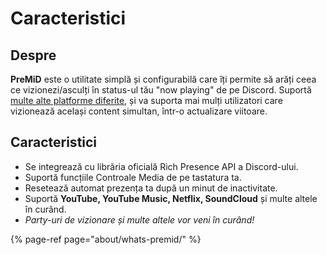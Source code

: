 # Caracteristici

## Despre

**PreMiD** este o utilitate simplă și configurabilă care îți permite să arăți ceea ce vizionezi/asculți în status-ul tău "now playing" de pe Discord. Suportă [multe alte platforme diferite](support/services.md), și va suporta mai mulți utilizatori care vizionează același content simultan, într-o actualizare viitoare.

## Caracteristici

* Se integrează cu librăria oficială Rich Presence API a Discord-ului.
* Suportă funcțiile Controale Media de pe tastatura ta.
* Resetează automat prezența ta după un minut de inactivitate.
* Suportă **YouTube, YouTube Music, Netflix, SoundCloud** și multe altele în curând.
* _Party-uri de vizionare și multe altele vor veni în curând!_

{% page-ref page="about/whats-premid/" %}



